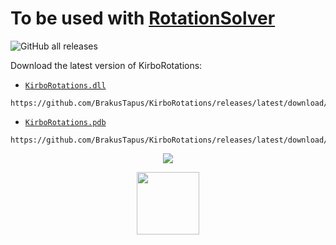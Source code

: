 # To be used with [RotationSolver](https://github.com/Jaksuhn/RotationSolver)
![GitHub all releases](https://img.shields.io/github/downloads/BrakusTapus/KirboRotations/total)

Download the latest version of KirboRotations:

- [`KirboRotations.dll`](https://github.com/BrakusTapus/KirboRotations/releases/latest/download/KirboRotations.dll)

```
https://github.com/BrakusTapus/KirboRotations/releases/latest/download/KirboRotations.dll
```
- [`KirboRotations.pdb`](https://github.com/BrakusTapus/KirboRotations/releases/latest/download/KirboRotations.pdb)

```
https://github.com/BrakusTapus/KirboRotations/releases/latest/download/KirboRotations.pdb
```

<p align="center"> 
  <a href="https://discord.gg/4fECHunam9" alt="Discord">
    <img src="https://discordapp.com/api/guilds/1064448004498653245/embed.png?style=banner4" />
  </a>
</p>

<p align="center">
  <a href="https://discord.gg/4fECHunam9" alt="Discord">
    <img src="https://avatars.githubusercontent.com/u/38063721?s=400&u=0102f05ec4311dbc1ec87e723450bc8c01f60f8b&v=4" width="100" />
  </a>
</p>
